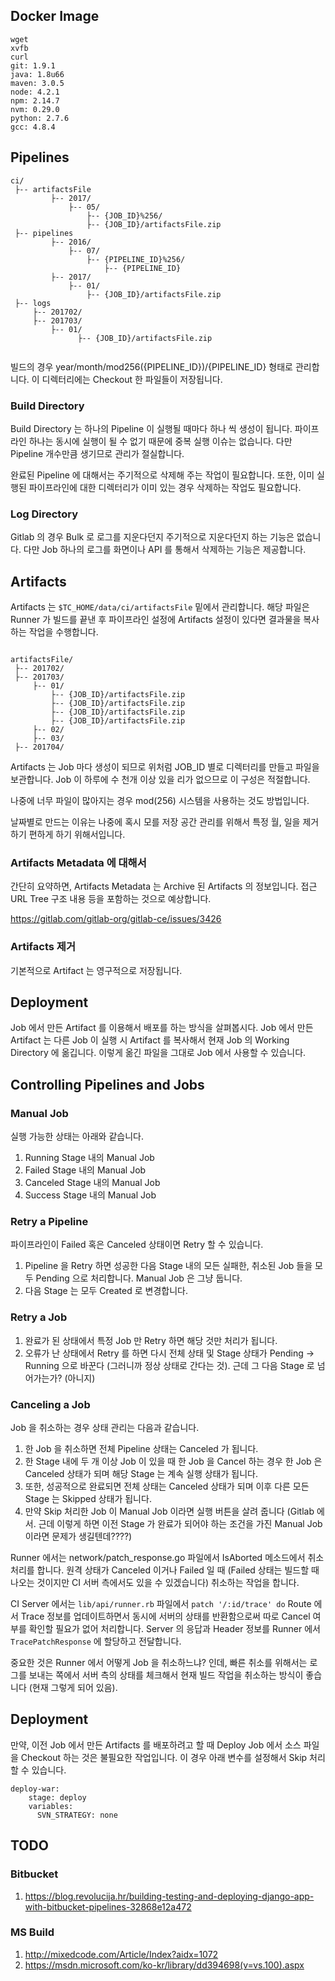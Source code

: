 
## Docker Image

```
wget
xvfb
curl
git: 1.9.1
java: 1.8u66
maven: 3.0.5
node: 4.2.1
npm: 2.14.7
nvm: 0.29.0
python: 2.7.6
gcc: 4.8.4
```

## Pipelines

```
ci/
 ├-- artifactsFile
		 ├-- 2017/
		     ├-- 05/
		         ├-- {JOB_ID}%256/
                 ├-- {JOB_ID}/artifactsFile.zip
 ├-- pipelines
 		 ├-- 2016/
 		     ├-- 07/
 		         ├-- {PIPELINE_ID}%256/
 		             ├-- {PIPELINE_ID}
 		 ├-- 2017/
 		     ├-- 01/
 		         ├-- {JOB_ID}/artifactsFile.zip
 ├-- logs
     ├-- 201702/
     ├-- 201703/
      	 ├-- 01/
      		   ├-- {JOB_ID}/artifactsFile.zip
  		         
```

빌드의 경우 year/month/mod256({PIPELINE_ID})/{PIPELINE_ID} 형태로 관리합니다. 이 디렉터리에는 Checkout 한 파일들이
저장됩니다. 


### Build Directory 

Build Directory 는 하나의 Pipeline 이 실행될 때마다 하나 씩 생성이 됩니다. 파이프라인 하나는 동시에 실행이 될 수 없기 때문에 
중복 실행 이슈는 없습니다. 다만 Pipeline 개수만큼 생기므로 관리가 절실합니다.

완료된 Pipeline 에 대해서는 주기적으로 삭제해 주는 작업이 필요합니다. 또한, 이미 실행된 파이프라인에 대한 디렉터리가 이미 있는 경우 삭제하는 
작업도 필요합니다.



### Log Directory

Gitlab 의 경우 Bulk 로 로그를 지운다던지 주기적으로 지운다던지 하는 기능은 없습니다. 다만 Job 하나의 로그를 화면이나 API 를 통해서 
삭제하는 기능은 제공합니다.



## Artifacts

Artifacts 는 ``$TC_HOME/data/ci/artifactsFile`` 밑에서 관리합니다. 해당 파일은 Runner 가 빌드를 끝낸 후 파이프라인 설정에 
Artifacts 설정이 있다면 결과물을 복사하는 작업을 수행합니다. 

```

artifactsFile/ 
 ├-- 201702/
 ├-- 201703/
     ├-- 01/
         ├-- {JOB_ID}/artifactsFile.zip
         ├-- {JOB_ID}/artifactsFile.zip
         ├-- {JOB_ID}/artifactsFile.zip
         ├-- {JOB_ID}/artifactsFile.zip
     ├-- 02/
     ├-- 03/
 ├-- 201704/

```

Artifacts 는 Job 마다 생성이 되므로 위처럼 JOB_ID 별로 디렉터리를 만들고 파일을 보관합니다. Job 이 하루에 수 천개 이상 있을 리가 없으므로 이 구성은 적절합니다.

나중에 너무 파일이 많아지는 경우 mod(256) 시스템을 사용하는 것도 방법입니다.

날짜별로 만드는 이유는 나중에 혹시 모를 저장 공간 관리를 위해서 특정 월, 일을 제거하기 편하게 하기 위해서입니다.

### Artifacts Metadata 에 대해서

간단히 요약하면, Artifacts Metadata 는 Archive 된 Artifacts 의 정보입니다. 접근 URL Tree 구조 내용 등을 포함하는 것으로 예상합니다. 

https://gitlab.com/gitlab-org/gitlab-ce/issues/3426

### Artifacts 제거 

기본적으로 Artifact 는 영구적으로 저장됩니다. 

## Deployment

Job 에서 만든 Artifact 를 이용해서 배포를 하는 방식을 살펴봅시다. Job 에서 만든 Artifact 는 다른 Job 이 실행 시 Artifact 를 복사해서 
현재 Job 의 Working Directory 에 옮깁니다. 이렇게 옮긴 파일을 그대로 Job 에서 사용할 수 있습니다.



## Controlling Pipelines and Jobs

### Manual Job

실행 가능한 상태는 아래와 같습니다.

1. Running Stage 내의 Manual Job
2. Failed Stage 내의 Manual Job
3. Canceled Stage 내의 Manual Job
4. Success Stage 내의 Manual Job

### Retry a Pipeline

파이프라인이 Failed 혹은 Canceled 상태이면 Retry 할 수 있습니다.

1. Pipeline 을 Retry 하면 성공한 다음 Stage 내의 모든 실패한, 취소된 Job 들을 모두 Pending 으로 처리합니다. Manual Job 은 그냥 둡니다.
2. 다음 Stage 는 모두 Created 로 변경합니다.

### Retry a Job

1. 완료가 된 상태에서 특정 Job 만 Retry 하면 해당 것만 처리가 됩니다.
2. 오류가 난 상태에서 Retry 를 하면 다시 전체 상태 및 Stage 상태가 Pending -> Running 으로 바꾼다 (그러니까 정상 상태로 간다는 것). 근데 그 다음 Stage 로 넘어가는가? (아니지)
 
### Canceling a Job

Job 을 취소하는 경우 상태 관리는 다음과 같습니다.

1. 한 Job 을 취소하면 전체 Pipeline 상태는 Canceled 가 됩니다.
2. 한 Stage 내에 두 개 이상 Job 이 있을 때 한 Job 을 Cancel 하는 경우 한 Job 은 Canceled 상태가 되며 해당 Stage 는 계속 실행 상태가 됩니다. 
3. 또한, 성공적으로 완료되면 전체 상태는 Canceled 상태가 되며 이후 다른 모든 Stage 는 Skipped 상태가 됩니다.
4. 만약 Skip 처리한 Job 이 Manual Job 이라면 실행 버튼을 살려 줍니다 (Gitlab 에서. 근데 이렇게 하면 이전 Stage 가 완료가 되어야 하는 조건을 가진 Manual Job 이라면 문제가 생길텐데????)


Runner 에서는 network/patch_response.go 파일에서 IsAborted 메소드에서 취소 처리를 합니다. 원격 상태가 Canceled 이거나 Failed 일 때 (Failed 상태는 빌드할 때 나오는 것이지만 CI 서버 측에서도 있을 수 있겠습니다) 취소하는 작업을 합니다.

CI Server 에서는 ``lib/api/runner.rb`` 파일에서 ``patch '/:id/trace' do`` Route 에서 Trace 정보를 업데이트하면서 동시에 서버의 상태를 반환함으로써 따로 Cancel 여부를 확인할 필요가 없어 처리합니다. Server 의 응답과 Header 정보를 Runner 에서 ``TracePatchResponse`` 에 할당하고 전달합니다. 

중요한 것은 Runner 에서 어떻게 Job 을 취소하느냐? 인데, 빠른 취소를 위해서는 로그를 보내는 쪽에서 서버 측의 상태를 체크해서 현재 빌드 작업을 취소하는 방식이 좋습니다 (현재 그렇게 되어 있음).

## Deployment

만약, 이전 Job 에서 만든 Artifacts 를 배포하려고 할 때 Deploy Job 에서 소스 파일을 Checkout 하는 것은 불필요한 작업입니다. 이 경우 아래 변수를 설정해서 Skip 처리할 수 있습니다.

```
deploy-war:
	stage: deploy
	variables:
	  SVN_STRATEGY: none
```

## TODO

### Bitbucket

1. https://blog.revolucija.hr/building-testing-and-deploying-django-app-with-bitbucket-pipelines-32868e12a472

### MS Build

1. http://mixedcode.com/Article/Index?aidx=1072
2. https://msdn.microsoft.com/ko-kr/library/dd394698(v=vs.100).aspx